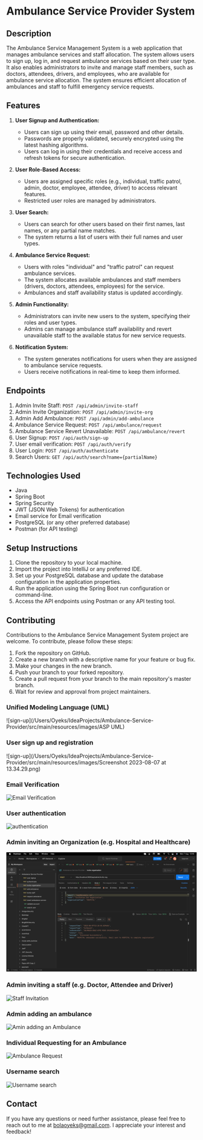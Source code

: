 # Ambulance Service Provider System

## Description

The Ambulance Service Management System is a web application that manages ambulance services and staff allocation. The system allows users to sign up, log in, and request ambulance services based on their user type. It also enables administrators to invite and manage staff members, such as doctors, attendees, drivers, and employees, who are available for ambulance service allocation. The system ensures efficient allocation of ambulances and staff to fulfill emergency service requests.

## Features

1. **User Signup and Authentication:**
    - Users can sign up using their email, password and other details.
    - Passwords are properly validated, securely encrypted using the latest hashing algorithms.
    - Users can log in using their credentials and receive access and refresh tokens for secure authentication.

2. **User Role-Based Access:**
    - Users are assigned specific roles (e.g., individual, traffic patrol, admin, doctor, employee, attendee, driver) to access relevant features.
    - Restricted user roles are managed by administrators.

3. **User Search:**
    - Users can search for other users based on their first names, last names, or any partial name matches.
    - The system returns a list of users with their full names and user types.

4. **Ambulance Service Request:**
    - Users with roles "individual" and "traffic patrol" can request ambulance services.
    - The system allocates available ambulances and staff members (drivers, doctors, attendees, employees) for the service.
    - Ambulances and staff availability status is updated accordingly.

5. **Admin Functionality:**
    - Administrators can invite new users to the system, specifying their roles and user types.
    - Admins can manage ambulance staff availability and revert unavailable staff to the available status for new service requests.

6. **Notification System:**
    - The system generates notifications for users when they are assigned to ambulance service requests.
    - Users receive notifications in real-time to keep them informed.

## Endpoints

1. Admin Invite Staff: `POST /api/admin/invite-staff`
2. Admin Invite Organization: `POST /api/admin/invite-org`
3. Admin Add Ambulance: `POST /api/admin/add-ambulance`
4. Ambulance Service Request: `POST /api/ambulance/request`
5. Ambulance Service Revert Unavailable: `POST /api/ambulance/revert`
6. User Signup: `POST /api/auth/sign-up`
6. User email verification: `POST /api/auth/verify`
7. User Login: `POST /api/auth/authenticate`
8. Search Users: `GET /api/auth/search?name={partialName}`

## Technologies Used

- Java
- Spring Boot
- Spring Security
- JWT (JSON Web Tokens) for authentication
- Email service for Email verification
- PostgreSQL (or any other preferred database)
- Postman (for API testing)

## Setup Instructions

1. Clone the repository to your local machine.
2. Import the project into IntelliJ or any preferred IDE.
3. Set up your PostgreSQL database and update the database configuration in the application properties.
4. Run the application using the Spring Boot run configuration or command-line.
5. Access the API endpoints using Postman or any API testing tool.

## Contributing

Contributions to the Ambulance Service Management System project are welcome. To contribute, please follow these steps:

1. Fork the repository on GitHub.
2. Create a new branch with a descriptive name for your feature or bug fix.
3. Make your changes in the new branch.
4. Push your branch to your forked repository.
5. Create a pull request from your branch to the main repository's master branch.
6. Wait for review and approval from project maintainers.


### Unified Modeling Language (UML)
![sign-up](/Users/Oyeks/IdeaProjects/Ambulance-Service-Provider/src/main/resources/images/ASP UML)

### User sign up and registration
![sign-up](/Users/Oyeks/IdeaProjects/Ambulance-Service-Provider/src/main/resources/images/Screenshot 2023-08-07 at 13.34.29.png)

### Email Verification
![Email Verification](/Users/Oyeks/IdeaProjects/Ambulance-Service-Provider/src/main/resources/images/img_5.png)

### User authentication
![authentication](/Users/Oyeks/IdeaProjects/Ambulance-Service-Provider/src/main/resources/images/img.png)

### Admin inviting an Organization (e.g. Hospital and Healthcare)
![Organization Invitation](src%2Fmain%2Fresources%2Fimages%2Fimg_1.png)

### Admin inviting a staff (e.g. Doctor, Attendee and Driver)
![Staff Invitation](/Users/Oyeks/IdeaProjects/Ambulance-Service-Provider/src/main/resources/images/img_3.png)

### Admin adding an ambulance
![Amin adding an Ambulance](/Users/Oyeks/IdeaProjects/Ambulance-Service-Provider/src/main/resources/images/img_2.png)

### Individual Requesting for an Ambulance
![Ambulance Request](/Users/Oyeks/IdeaProjects/Ambulance-Service-Provider/src/main/resources/images/img_4.png)

### Username search
![Username search](/Users/Oyeks/IdeaProjects/Ambulance-Service-Provider/src/main/resources/images/img_6.png)


## Contact

If you have any questions or need further assistance, please feel free to reach out to me at [bolaoyeks@gmail.com](mailto:bolaoyeks@gmail.com). I appreciate your interest and feedback!
